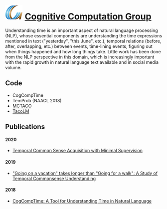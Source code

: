 # ![CCG](CCGs.png) [Cognitive Computation Group](http://cogcomp.org)

<!--- ![Time](time.jpeg) --->

Understanding time is an important aspect of natural language processing (NLP), whose essential components are understanding the time expressions mentioned in text ("yesterday", "this June", etc.), temporal relations (before, after, overlapping, etc.) between events, time-lining events, figuring out when things happened and how long things take. Little work has been done from the NLP perspective in this domain, which is increasingly important with the rapid growth in natural language text available and in social media volume. 

<!--- Our goal in this project is to formulate machine learning tasks that will facilitate temporal reasoning in NLP. --->

<!--- [More...](http://cogcomp.org/page/project_view/51) --->

## Code 

* CogCompTime
* TemProb (NAACL 2018)
* [MCTACO](http://cogcomp.github.io/MCTACO)
* [TacoLM](http://cogcomp.github.io/TacoLM)

## Publications

#### 2020

* [Temporal Common Sense Acquisition with Minimal Supervision](http://cogcomp.org/page/publication_view/904)

#### 2019

* ["Going on a vacation" takes longer than "Going for a walk": A Study of Temporal Commonsense Understanding](http://cogcomp.org/page/publication_view/882)

#### 2018

* [CogCompTime: A Tool for Understanding Time in Natural Language](http://cogcomp.org/page/publication_view/844)
